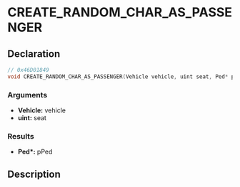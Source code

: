 # CREATE_RANDOM_CHAR_AS_PASSENGER

## Declaration
```cpp
// 0x46D01849
void CREATE_RANDOM_CHAR_AS_PASSENGER(Vehicle vehicle, uint seat, Ped* pPed);
```

### Arguments
- **Vehicle:** vehicle
- **uint:** seat

### Results
- **Ped\*:** pPed

## Description

